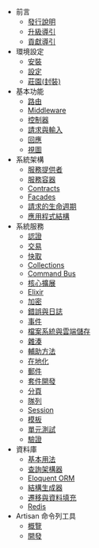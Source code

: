 - 前言
    - [發行說明](/docs/5.0/releases)
    - [升級導引](/docs/5.0/upgrade)
    - [貢獻導引](/docs/5.0/contributions)
- 環境設定
    - [安裝](/docs/5.0/installation)
    - [設定](/docs/5.0/configuration)
    - [莊園(封裝)](/docs/5.0/homestead)
- 基本功能
    - [路由](/docs/5.0/routing)
    - [Middleware](/docs/5.0/middleware)
    - [控制器](/docs/5.0/controllers)
    - [請求與輸入](/docs/5.0/requests)
    - [回應](/docs/5.0/responses)
    - [視圖](/docs/5.0/views)
- 系統架構
    - [服務提供者](/docs/5.0/providers)
    - [服務容器](/docs/5.0/container)
    - [Contracts](/docs/5.0/contracts)
    - [Facades](/docs/5.0/facades)
    - [請求的生命週期](/docs/5.0/lifecycle)
    - [應用程式結構](/docs/5.0/structure)
- 系統服務
    - [認證](/docs/5.0/authentication)
    - [交易](/docs/5.0/billing)
    - [快取](/docs/5.0/cache)
    - [Collections](/docs/5.0/collections)
    - [Command Bus](/docs/5.0/bus)
    - [核心擴展](/docs/5.0/extending)
    - [Elixir](/docs/5.0/elixir)
    - [加密](/docs/5.0/encryption)
    - [錯誤與日誌](/docs/5.0/errors)
    - [事件](/docs/5.0/events)
    - [檔案系統與雲端儲存](/docs/5.0/filesystem)
    - [雜湊](/docs/5.0/hashing)
    - [輔助方法](/docs/5.0/helpers)
    - [在地化](/docs/5.0/localization)
    - [郵件](/docs/5.0/mail)
    - [套件開發](/docs/5.0/packages)
    - [分頁](/docs/5.0/pagination)
    - [隊列](/docs/5.0/queues)
    - [Session](/docs/5.0/session)
    - [模板](/docs/5.0/templates)
    - [單元測試](/docs/5.0/testing)
    - [驗證](/docs/5.0/validation)
- 資料庫
    - [基本用法](/docs/5.0/database)
    - [查詢架構器](/docs/5.0/queries)
    - [Eloquent ORM](/docs/5.0/eloquent)
    - [結構生成器](/docs/5.0/schema)
    - [遷移與資料填充](/docs/5.0/migrations)
    - [Redis](/docs/5.0/redis)
- Artisan 命令列工具
    - [概覽](/docs/5.0/artisan)
    - [開發](/docs/5.0/commands)
